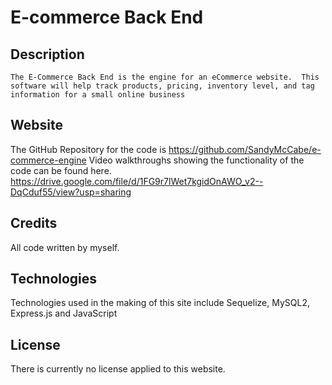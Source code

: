 # E-commerce Back End 

## Description
```
The E-Commerce Back End is the engine for an eCommerce website.  This software will help track products, pricing, inventory level, and tag information for a small online business
```

## Website

The GitHub Repository for the code is https://github.com/SandyMcCabe/e-commerce-engine
Video walkthroughs showing the functionality of the code can be found here.   https://drive.google.com/file/d/1FG9r7lWet7kgidOnAWO_v2--DqCduf55/view?usp=sharing

## Credits
All code written by myself. 

## Technologies 
Technologies used in the making of this site include Sequelize, MySQL2, Express.js and JavaScript

## License
There is currently no license applied to this website.